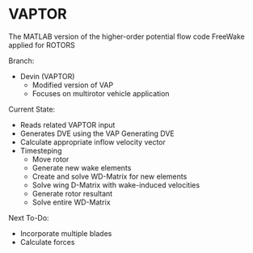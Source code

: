 # VAPTOR
The MATLAB version of the higher-order potential flow code FreeWake applied for ROTORS

Branch:
- Devin (VAPTOR)
    - Modified version of VAP 
    - Focuses on multirotor vehicle application

Current State:
- Reads related VAPTOR input
- Generates DVE using the VAP Generating DVE
- Calculate appropriate inflow velocity vector
- Timesteping
    - Move rotor
    - Generate new wake elements
	- Create and solve WD-Matrix for new elements
	- Solve wing D-Matrix with wake-induced velocities
    - Generate rotor resultant
	- Solve entire WD-Matrix

Next To-Do:
- Incorporate multiple blades
- Calculate forces